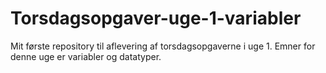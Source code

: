 # Torsdagsopgaver-uge-1-variabler
Mit første repository til aflevering af torsdagsopgaverne i uge 1. Emner for denne uge er variabler og datatyper.
